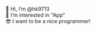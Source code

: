 👋 Hi, I’m @hk9713<br>
👀 I’m interested in "App"<br>
😎 I want to be a nice programmer!


<!---
hk9713/hk9713 is a ✨ special ✨ repository because its `README.md` (this file) appears on your GitHub profile.
You can click the Preview link to take a look at your changes.
--->

